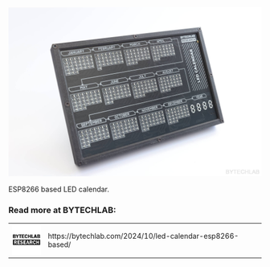 <div align="center">
    <img src="README_MD_IMG/led-calendar-front-view-2.JPG" alt="project photo">
</div>

ESP8266 based LED calendar.

### Read more at BYTECHLAB:

<table style="width: 100%; border: none;" cellspacing="0" cellpadding="0" border="0">
  <tr>
    <td><img src="README_MD_IMG/BYTECHLAB_LOGO.png" alt="Logo" height="60"></td>
    <td>https://bytechlab.com/2024/10/led-calendar-esp8266-based/</td>
  </tr>
</table>




